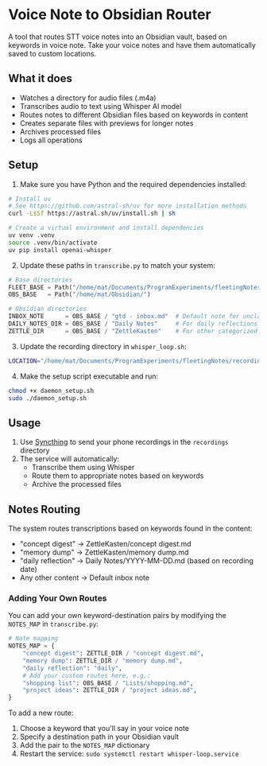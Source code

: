 # Voice Note to Obsidian Router

A tool that routes STT voice notes into an Obsidian vault, based on keywords in voice note. Take your voice notes and have them automatically saved to custom locations.

## What it does

- Watches a directory for audio files (.m4a)
- Transcribes audio to text using Whisper AI model
- Routes notes to different Obsidian files based on keywords in content
- Creates separate files with previews for longer notes
- Archives processed files
- Logs all operations

## Setup

1. Make sure you have Python and the required dependencies installed:
```bash
# Install uv 
# See https://github.com/astral-sh/uv for more installation methods
curl -LsSf https://astral.sh/uv/install.sh | sh

# Create a virtual environment and install dependencies
uv venv .venv
source .venv/bin/activate
uv pip install openai-whisper
```

2. Update these paths in `transcribe.py` to match your system:
```python
# Base directories
FLEET_BASE = Path("/home/mat/Documents/ProgramExperiments/fleetingNotes")  # Project directory
OBS_BASE   = Path("/home/mat/Obsidian/")                                   # Your Obsidian vault location

# Obsidian directories
INBOX_NOTE      = OBS_BASE / "gtd - inbox.md"  # Default note for unclassified notes
DAILY_NOTES_DIR = OBS_BASE / "Daily Notes"     # For daily reflections
ZETTLE_DIR      = OBS_BASE / "ZettleKasten"    # For other categorized notes
```

3. Update the recording directory in `whisper_loop.sh`:
```bash
LOCATION="/home/mat/Documents/ProgramExperiments/fleetingNotes/recordings"
```

4. Make the setup script executable and run:
```bash
chmod +x daemon_setup.sh
sudo ./daemon_setup.sh
```

## Usage

1. Use [Syncthing](https://docs.syncthing.net/intro/getting-started.html) to send your phone recordings in the `recordings` directory
2. The service will automatically:
   - Transcribe them using Whisper
   - Route them to appropriate notes based on keywords
   - Archive the processed files

## Notes Routing

The system routes transcriptions based on keywords found in the content:
- "concept digest" → ZettleKasten/concept digest.md
- "memory dump" → ZettleKasten/memory dump.md
- "daily reflection" → Daily Notes/YYYY-MM-DD.md (based on recording date)
- Any other content → Default inbox note

### Adding Your Own Routes

You can add your own keyword-destination pairs by modifying the `NOTES_MAP` in `transcribe.py`:

```python
# Note mapping
NOTES_MAP = {
    "concept digest": ZETTLE_DIR / "concept digest.md",
    "memory dump": ZETTLE_DIR / "memory dump.md",
    "daily reflection": "daily",
    # Add your custom routes here, e.g.:
    "shopping list": OBS_BASE / "Lists/shopping.md",
    "project ideas": ZETTLE_DIR / "project ideas.md",
}
```

To add a new route:
1. Choose a keyword that you'll say in your voice note
2. Specify a destination path in your Obsidian vault
3. Add the pair to the `NOTES_MAP` dictionary
4. Restart the service: `sudo systemctl restart whisper-loop.service`
